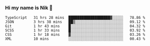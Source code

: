 ### Hi my name is Nik 👋

<!--
**NikDoe/NikDoe** is a ✨ _special_ ✨ repository because its `README.md` (this file) appears on your GitHub profile.

Here are some ideas to get you started:

- 🔭 I’m currently working on ...
- 🌱 I’m currently learning ...
- 👯 I’m looking to collaborate on ...
- 🤔 I’m looking for help with ...
- 💬 Ask me about ...
- 📫 How to reach me: ...
- 😄 Pronouns: ...
- ⚡ Fun fact: ...
-->

<!--START_SECTION:waka-->

```text
TypeScript   31 hrs 28 mins  ███████████████████▓░░░░░   78.86 %
JSON         3 hrs 38 mins   ██▒░░░░░░░░░░░░░░░░░░░░░░   09.12 %
Git          1 hr 43 mins    █░░░░░░░░░░░░░░░░░░░░░░░░   04.32 %
SCSS         1 hr 33 mins    █░░░░░░░░░░░░░░░░░░░░░░░░   03.92 %
CSS          1 hr 18 mins    ▓░░░░░░░░░░░░░░░░░░░░░░░░   03.26 %
XML          10 mins         ░░░░░░░░░░░░░░░░░░░░░░░░░   00.43 %
```

<!--END_SECTION:waka-->
